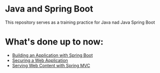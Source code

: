 # Java and Spring Boot
This repository serves as a training practice for Java nad Java Spring Boot

# What's done up to now:
- [Building an Application with Spring Boot](https://spring.io/guides/gs/spring-boot)
- [Securing a Web Application](https://spring.io/guides/gs/securing-web)
- [Serving Web Content with Spring MVC](https://spring.io/guides/gs/serving-web-content)

